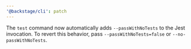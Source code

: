 ```yaml
---
'@backstage/cli': patch
---
```


The `test` command now automatically adds `--passWithNoTests` to the Jest invocation. To revert this behavior, pass `--passWithNoTests=false` or `--no-passWithNoTests`.
